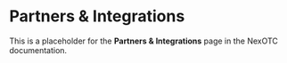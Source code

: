 # Partners & Integrations

This is a placeholder for the **Partners & Integrations** page in the NexOTC documentation.
